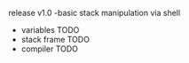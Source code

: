 release v1.0
-basic stack manipulation via shell
- variables TODO
- stack frame TODO
- compiler TODO
